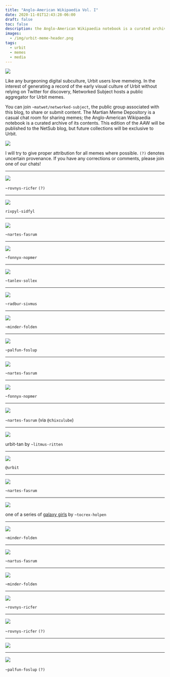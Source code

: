```yaml
---
title: "Anglo-American Wikipaedia Vol. I"
date: 2020-11-01T12:43:28-06:00
draft: false
toc: false
description: the Anglo-American Wikipaedia notebook is a curated archive of Urbit memes.
images:
  - /img/urbit-meme-header.png
tags: 
  - urbit
  - memes
  - media
---
```


![](/img/urbit-meme-header.png)

Like any burgeoning digital subculture, Urbit users love memeing. In the interest of generating a record  of the early visual culture of Urbit without relying on Twitter for discovery, Networked Subject hosts a public aggregator for Urbit memes.

You can join `~matwet/networked-subject`, the public group associated with this blog, to share or submit content. The Martian Meme Depository is a casual chat room for sharing memes; the Anglo-American Wikipaedia notebook is a curated archive of its contents. This edition of the AAW will be published to the NetSub blog, but future collections will be exclusive to Urbit. 

![](https://subject.network/img/meme-dchem-1.png)

I will try to give proper attribution for all memes where possible. `(?)` denotes uncertain provenance. If you have any corrections or comments, please join one of our chats!

---

![](/img/meme-rovnys-ricfer-3.jpg)

`~rovnys-ricfer` `(?)`

---

![](/img/meme-rivpyl-sidfyl-1.jpg)

`rivpyl-sidfyl`

---


![](/img/meme-nartes-fasrum-2.jpg)

`~nartes-fasrum`

---


![](/img/meme-fonnyx-nopmer-1.jpg)

`~fonnyx-nopmer`

---


![](/img/meme-tanlev-sollex-1.jpg)

`~tanlev-sollex`

---


![](/img/meme-radbur-sivmus-1.jpg)

`~radbur-sivmus`

---


![](/img/meme-minder-folden-1.jpg)

`~minder-folden`

---


![](/img/meme-palfun-foslup-1.jpg)

`~palfun-foslup`

---


![](/img/meme-nartes-fasrum-3.jpg)

`~nartes-fasrum`

---


![](/img/meme-fonnyx-nopmer-2.jpg)

`~fonnyx-nopmer`

---


![](/img/meme-chixculube.jpg)

`~nartes-fasrum` (via `@chixculube`)

---


![](/img/meme-litmus-ritten-1.jpg)

urbit-tan by `~litmus-ritten`

---


![](/img/meme-urbit-1.jpg)

`@urbit`

---

![](/img/meme-nartes-fasrum-1.jpg)

`~nartes-fasrum`

---


![](/img/meme-tocrex-holpen-1.jpg)

one of a series of [galaxy girls](https://twitter.com/tocrexholpen/media) by `~tocrex-holpen`

---


![](/img/meme-minder-folden-2.png)

`~minder-folden`

---


![](/img/meme-nartus-fasrum-4.jpg)

`~nartus-fasrum`

---


![](/img/meme-minder-folden-3.jpg)

`~minder-folden`

---


![](/img/meme-rovnys-ricfer-1.jpg)

`~rovnys-ricfer`

---


![](/img/meme-rovnys-ricfer-2.png)

`~rovnys-ricfer` `(?)`

---


![](/img/meme-urbit-2.jpg)


---


![](/img/meme-palfun-foslup-2.jpg)

`~palfun-foslup` `(?)`
